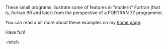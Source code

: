 These small programs illustrate some of features in "modern" Fortran
(that is, fortran 90 and later) from the perspective of a FORTRAN 77
programmer.

You can read a bit more about these examples on my [home page](https://www.mitchr.me/SS/exampleCode/Fortran.html).

Have fun!

-mitch
